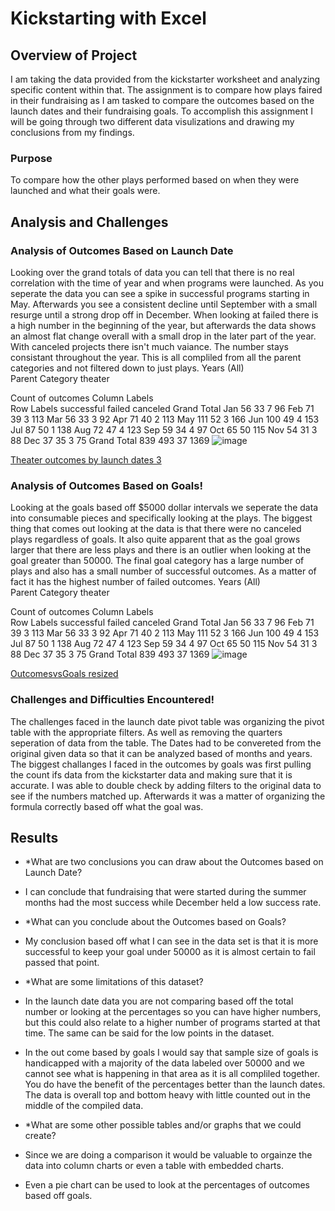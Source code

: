 # Kickstarting with Excel

## Overview of Project
I am taking the data provided from the kickstarter worksheet and analyzing specific content within that. The assignment is to compare how plays faired in their fundraising as I am tasked to compare the outcomes based on the launch dates and their fundraising goals. To accomplish this assignment I will be going through two different data visulizations and drawing my conclusions from my findings.

### Purpose
To compare how the other plays performed based on when they were launched and what their goals were.
## Analysis and Challenges

### Analysis of Outcomes Based on Launch Date
Looking over the grand totals of data you can tell that there is no real correlation with the time of year and when programs were launched. As you seperate the data you can see a spike in successful programs starting in May. Afterwards you see a consistent decline until September with a small resurge until a strong drop off in December. When looking at failed there is a high number in the beginning of the year, but afterwards the data shows an almost flat change overall with a small drop in the later part of the year. With canceled projects there isn't much vaiance. The number stays consistant throughout the year. This is all compliled from all the parent categories and not filtered down to just plays. 
Years	(All)			
Parent Category	theater			
				
Count of outcomes	Column Labels			
Row Labels	successful	failed	canceled	Grand Total
Jan	56	33	7	96
Feb	71	39	3	113
Mar	56	33	3	92
Apr	71	40	2	113
May	111	52	3	166
Jun	100	49	4	153
Jul	87	50	1	138
Aug	72	47	4	123
Sep	59	34	4	97
Oct	65	50		115
Nov	54	31	3	88
Dec	37	35	3	75
Grand Total	839	493	37	1369
![image](https://user-images.githubusercontent.com/101608100/160306753-35fff866-5735-41af-a33d-8b61a7fc2210.png)

[Theater outcomes by launch dates 3](https://user-images.githubusercontent.com/101608100/160306723-7ee2e99b-c50b-40bc-b109-539686870aed.png)
### Analysis of Outcomes Based on Goals!
Looking at the goals based off $5000 dollar intervals we seperate the data into consumable pieces and specifically looking at the plays. The biggest thing that comes out looking at the data is that there were no canceled plays regardless of goals. It also quite apparent that as the goal grows larger that there are less plays and there is an outlier when looking at the goal greater than 50000. The final goal category has a large number of plays and also has a small number of successful outcomes. As a matter of fact it has the highest number of failed outcomes. 
Years	(All)			
Parent Category	theater			
				
Count of outcomes	Column Labels			
Row Labels	successful	failed	canceled	Grand Total
Jan	56	33	7	96
Feb	71	39	3	113
Mar	56	33	3	92
Apr	71	40	2	113
May	111	52	3	166
Jun	100	49	4	153
Jul	87	50	1	138
Aug	72	47	4	123
Sep	59	34	4	97
Oct	65	50		115
Nov	54	31	3	88
Dec	37	35	3	75
Grand Total	839	493	37	1369
![image](https://user-images.githubusercontent.com/101608100/160306776-48465193-c252-4c86-b0d9-edc3cad1ff6f.png)

[OutcomesvsGoals resized](https://user-images.githubusercontent.com/101608100/160306712-4264aa2e-171e-4b33-842f-b84375bed0ea.png)
### Challenges and Difficulties Encountered!
The challenges faced in the launch date pivot table was organizing the pivot table with the appropriate filters. As well as removing the quarters seperation of data from the table. The Dates had to be convereted from the original given data so that it can be analyzed based of months and years. 
The biggest challanges I faced in the outcomes by goals was first pulling the count ifs data from the kickstarter data and making sure that it is accurate. I was able to double check by adding filters to the original data to see if the numbers matched up. Afterwards it was a matter of organizing the formula correctly based off what the goal was. 
## Results

- *What are two conclusions you can draw about the Outcomes based on Launch Date?
- I can conclude that fundraising that were started during the summer months had the most success while December held a low success rate. 

- *What can you conclude about the Outcomes based on Goals?
- My conclusion based off what I can see in the data set is that it is more successful to keep your goal under 50000 as it is almost certain to fail passed that point.

- *What are some limitations of this dataset?
- In the launch date data you are not comparing based off the total number or looking at the percentages so you can have higher numbers, but this could also relate to a higher number of programs started at that time. The same can be said for the low points in the dataset. 
- In the out come based by goals I would say that sample size of goals is handicapped with a majority of the data labeled over 50000 and we cannot see what is happening in that area as it is all compliled together. You do have the benefit of the percentages better than the launch dates. The data is overall top and bottom heavy with little counted out in the middle of the compiled data.

- *What are some other possible tables and/or graphs that we could create?
- Since we are doing a comparison it would be valuable to orgainze the data into column charts or even a table with embedded charts. 
- Even a pie chart can be used to look at the percentages of outcomes based off goals.

